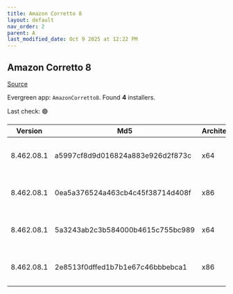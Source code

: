```yaml
---
title: Amazon Corretto 8
layout: default
nav_order: 2
parent: A
last_modified_date: Oct 9 2025 at 12:22 PM
---
```


## Amazon Corretto 8

[Source](https://aws.amazon.com/corretto/)

Evergreen app: `AmazonCorretto8`. Found **4** installers.

Last check: 🟢

| Version    | Md5                              | Architecture | Type | URI                                                                                                                                                                                                      |
| ---------- | -------------------------------- | ------------ | ---- | -------------------------------------------------------------------------------------------------------------------------------------------------------------------------------------------------------- |
| 8.462.08.1 | a5997cf8d9d016824a883e926d2f873c | x64          | msi  | [https://corretto.aws/downloads/resources/8.462.08.1/amazon-corretto-8.462.08.1-windows-x64-jdk.msi](https://corretto.aws/downloads/resources/8.462.08.1/amazon-corretto-8.462.08.1-windows-x64-jdk.msi) |
| 8.462.08.1 | 0ea5a376524a463cb4c45f38714d408f | x86          | msi  | [https://corretto.aws/downloads/resources/8.462.08.1/amazon-corretto-8.462.08.1-windows-x86-jdk.msi](https://corretto.aws/downloads/resources/8.462.08.1/amazon-corretto-8.462.08.1-windows-x86-jdk.msi) |
| 8.462.08.1 | 5a3243ab2c3b584000b4615c755bc989 | x64          | zip  | [https://corretto.aws/downloads/resources/8.462.08.1/amazon-corretto-8.462.08.1-windows-x64-jre.zip](https://corretto.aws/downloads/resources/8.462.08.1/amazon-corretto-8.462.08.1-windows-x64-jre.zip) |
| 8.462.08.1 | 2e8513f0dffed1b7b1e67c46bbbebca1 | x86          | zip  | [https://corretto.aws/downloads/resources/8.462.08.1/amazon-corretto-8.462.08.1-windows-x86-jre.zip](https://corretto.aws/downloads/resources/8.462.08.1/amazon-corretto-8.462.08.1-windows-x86-jre.zip) |
